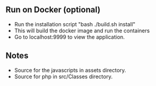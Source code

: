 ## Run on Docker (optional)
- Run the installation script "bash ./build.sh install"
- This will build the docker image and run the containers
- Go to localhost:9999 to view the application.


## Notes
- Source for the javascripts in assets directory.
- Source for php in src/Classes directory.